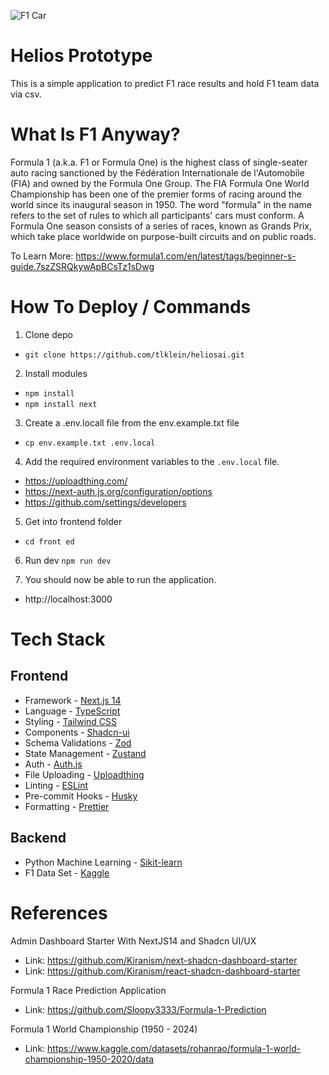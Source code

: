 ![F1 Car](https://www.nippon.com/en/ncommon/contents/japan-topics/2524215/2524215.jpg)

# Helios Prototype
This is a simple application to predict F1 race results and hold F1 team data via csv. 


# What Is F1 Anyway?
Formula 1 (a.k.a. F1 or Formula One) is the highest class of single-seater auto racing sanctioned by the Fédération Internationale de l'Automobile (FIA) and owned by the Formula One Group. The FIA Formula One World Championship has been one of the premier forms of racing around the world since its inaugural season in 1950. The word "formula" in the name refers to the set of rules to which all participants' cars must conform. A Formula One season consists of a series of races, known as Grands Prix, which take place worldwide on purpose-built circuits and on public roads.

To Learn More: https://www.formula1.com/en/latest/tags/beginner-s-guide.7szZSRQkywApBCsTz1sDwg


# How To Deploy / Commands
1. Clone depo
- `git clone https://github.com/tlklein/heliosai.git`

2. Install modules
- `npm install`
- `npm install next`

3. Create a .env.locall file from the env.example.txt file
- `cp env.example.txt .env.local`

4. Add the required environment variables to the `.env.local` file.
- https://uploadthing.com/
- https://next-auth.js.org/configuration/options
- https://github.com/settings/developers 

5. Get into frontend folder
- `cd front ed`

6. Run dev 
`npm run dev`

7. You should now be able to run the application. 
- http://localhost:3000


# Tech Stack
## Frontend
- Framework - [Next.js 14](https://nextjs.org/13)
- Language - [TypeScript](https://www.typescriptlang.org)
- Styling - [Tailwind CSS](https://tailwindcss.com)
- Components - [Shadcn-ui](https://ui.shadcn.com)
- Schema Validations - [Zod](https://zod.dev)
- State Management - [Zustand](https://zustand-demo.pmnd.rs)
- Auth - [Auth.js](https://authjs.dev/)
- File Uploading - [Uploadthing](https://uploadthing.com)
- Linting - [ESLint](https://eslint.org)
- Pre-commit Hooks - [Husky](https://typicode.github.io/husky/)
- Formatting - [Prettier](https://prettier.io)

## Backend 
- Python Machine Learning - [Sikit-learn](https://scikit-learn.org/stable/index.html)
- F1 Data Set - [Kaggle](https://www.kaggle.com/datasets/rohanrao/formula-1-world-championship-1950-2020/data)

# References
Admin Dashboard Starter With NextJS14 and Shadcn UI/UX
- Link: https://github.com/Kiranism/next-shadcn-dashboard-starter
- Link: https://github.com/Kiranism/react-shadcn-dashboard-starter

Formula 1 Race Prediction Application
- Link: https://github.com/Sloopy3333/Formula-1-Prediction 

Formula 1 World Championship (1950 - 2024) 
- Link: https://www.kaggle.com/datasets/rohanrao/formula-1-world-championship-1950-2020/data 